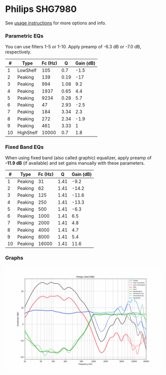 # Philips SHG7980
See [usage instructions](https://github.com/jaakkopasanen/AutoEq#usage) for more options and info.

### Parametric EQs
You can use filters 1-5 or 1-10. Apply preamp of -6.3 dB or -7.0 dB, respectively.

|   # | Type      |   Fc (Hz) |    Q |   Gain (dB) |
|-----|-----------|-----------|------|-------------|
|   1 | LowShelf  |       105 | 0.7  |        -1.5 |
|   2 | Peaking   |       139 | 0.19 |       -17   |
|   3 | Peaking   |       994 | 1.08 |         9.2 |
|   4 | Peaking   |      1937 | 0.65 |         4.4 |
|   5 | Peaking   |      9234 | 0.28 |         5.7 |
|   6 | Peaking   |        47 | 2.93 |        -2.5 |
|   7 | Peaking   |       184 | 3.34 |         2.3 |
|   8 | Peaking   |       272 | 2.34 |        -1.9 |
|   9 | Peaking   |       461 | 3.33 |         1   |
|  10 | HighShelf |     10000 | 0.7  |         1.8 |

### Fixed Band EQs
When using fixed band (also called graphic) equalizer, apply preamp of **-11.9 dB** (if available) and set gains manually with these parameters.

|   # | Type    |   Fc (Hz) |    Q |   Gain (dB) |
|-----|---------|-----------|------|-------------|
|   1 | Peaking |        31 | 1.41 |        -9.2 |
|   2 | Peaking |        62 | 1.41 |       -14.2 |
|   3 | Peaking |       125 | 1.41 |       -11.6 |
|   4 | Peaking |       250 | 1.41 |       -13.3 |
|   5 | Peaking |       500 | 1.41 |        -6.3 |
|   6 | Peaking |      1000 | 1.41 |         6.5 |
|   7 | Peaking |      2000 | 1.41 |         4.8 |
|   8 | Peaking |      4000 | 1.41 |         4.7 |
|   9 | Peaking |      8000 | 1.41 |         5.4 |
|  10 | Peaking |     16000 | 1.41 |        11.6 |

### Graphs
![](./Philips%20SHG7980.png)
